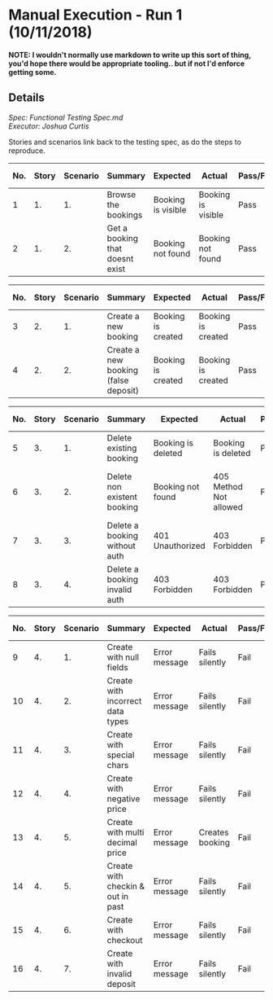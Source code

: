 # Manual Execution - Run 1 (10/11/2018)

**NOTE: I wouldn't normally use markdown to write up this sort of thing, you'd hope there would be appropriate tooling.. but if not I'd enforce getting some.**

## Details
*Spec: Functional Testing Spec.md*<br />
*Executor: Joshua Curtis*

Stories and scenarios link back to the testing spec, as do the steps to reproduce.

| No. | Story | Scenario | Summary                         | Expected           | Actual             | Pass/Fail | Remedial Action |
|-----|-------|----------|---------------------------------|--------------------|--------------------|-----------|-----------------|
| 1   | 1.    | 1.       | Browse the bookings             | Booking is visible | Booking is visible | Pass      | N/A             |
| 2   | 1.    | 2.       | Get a booking that doesnt exist | Booking not found  | Booking not found  | Pass      | N/A             |

| No. | Story | Scenario | Summary                              | Expected           | Actual             | Pass/Fail | Remedial Action |
|-----|-------|----------|--------------------------------------|--------------------|--------------------|-----------|-----------------|
| 3   | 2.    | 1.       | Create a new booking                 | Booking is created | Booking is created | Pass      | N/A             |
| 4   | 2.    | 2.       | Create a new booking (false deposit) | Booking is created | Booking is created | Pass      | N/A             |

| No. | Story | Scenario | Summary                       | Expected           | Actual                 | Pass/Fail | Remedial Action                       |
|-----|-------|----------|-------------------------------|--------------------|------------------------|-----------|---------------------------------------|
| 5   | 3.    | 1.       | Delete existing booking       | Booking is deleted | Booking is deleted     | Pass      | N/A                                   |
| 6   | 3.    | 2.       | Delete non existent booking   | Booking not found  | 405 Method Not allowed | Fail      | Method is allowed, resource not found |
| 7   | 3.    | 3.       | Delete a booking without auth | 401 Unauthorized   | 403 Forbidden          | Pass      | Consider 401, see RFC7235             |
| 8   | 3.    | 4.       | Delete a booking invalid auth | 403 Forbidden      | 403 Forbidden          | Pass      | N/A                                   |

| No. | Story | Scenario | Summary                           | Expected      | Actual          | Pass/Fail | Remedial Action      |
|-----|-------|----------|-----------------------------------|---------------|-----------------|-----------|----------------------|
| 9   | 4.    | 1.       | Create with null fields           | Error message | Fails silently  | Fail      | Implement validation |
| 10  | 4.    | 2.       | Create with incorrect data types  | Error message | Fails silently  | Fail      | Implement validation |
| 11  | 4.    | 3.       | Create with special chars         | Error message | Fails silently  | Fail      | Implement validation |
| 12  | 4.    | 4.       | Create with negative price        | Error message | Fails silently  | Fail      | Implement validation |
| 13  | 4.    | 5.       | Create with multi decimal price   | Error message | Creates booking | Fail      | Implement validation |
| 14  | 4.    | 5.       | Create with checkin & out in past | Error message | Fails silently  | Fail      | Implement validation |
| 15  | 4.    | 6.       | Create with checkout              | Error message | Fails silently  | Fail      | Implement validation |
| 16  | 4.    | 7.       | Create with invalid deposit       | Error message | Fails silently  | Fail      | Implement validation |


